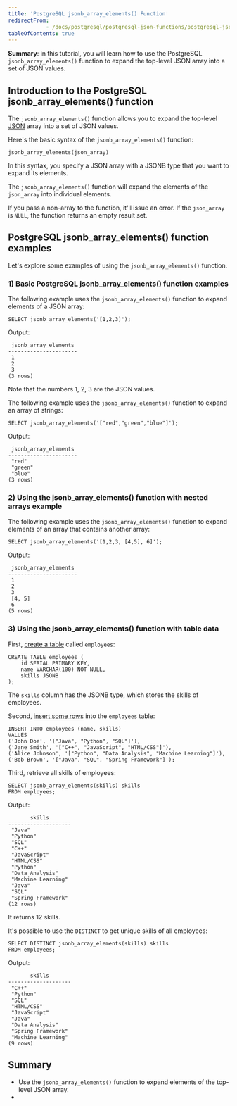 ```yaml
---
title: 'PostgreSQL jsonb_array_elements() Function'
redirectFrom: 
            - /docs/postgresql/postgresql-json-functions/postgresql-jsonb_array_elements/
tableOfContents: true
---
```


**Summary**: in this tutorial, you will learn how to use the PostgreSQL `jsonb_array_elements()` function to expand the top-level JSON array into a set of JSON values.



## Introduction to the PostgreSQL jsonb_array_elements() function



The `jsonb_array_elements()` function allows you to expand the top-level [JSON](/docs/postgresql/postgresql-json) array into a set of JSON values.



Here's the basic syntax of the `jsonb_array_elements()` function:



```
jsonb_array_elements(json_array)
```



In this syntax, you specify a JSON array with a JSONB type that you want to expand its elements.



The `jsonb_array_elements()` function will expand the elements of the `json_array` into individual elements.



If you pass a non-array to the function, it'll issue an error. If the `json_array` is `NULL`, the function returns an empty result set.



## PostgreSQL jsonb_array_elements() function examples



Let's explore some examples of using the `jsonb_array_elements()` function.



### 1) Basic PostgreSQL jsonb_array_elements() function examples



The following example uses the `jsonb_array_elements()` function to expand elements of a JSON array:



```
SELECT jsonb_array_elements('[1,2,3]');
```



Output:



```
 jsonb_array_elements
----------------------
 1
 2
 3
(3 rows)
```



Note that the numbers 1, 2, 3 are the JSON values.



The following example uses the `jsonb_array_elements()` function to expand an array of strings:



```
SELECT jsonb_array_elements('["red","green","blue"]');
```



Output:



```
 jsonb_array_elements
----------------------
 "red"
 "green"
 "blue"
(3 rows)
```



### 2) Using the jsonb_array_elements() function with nested arrays example



The following example uses the `jsonb_array_elements()` function to expand elements of an array that contains another array:



```
SELECT jsonb_array_elements('[1,2,3, [4,5], 6]');
```



Output:



```
 jsonb_array_elements
----------------------
 1
 2
 3
 [4, 5]
 6
(5 rows)
```



### 3) Using the jsonb_array_elements() function with table data



First, [create a table](/docs/postgresql/postgresql-create-table) called `employees`:



```
CREATE TABLE employees (
    id SERIAL PRIMARY KEY,
    name VARCHAR(100) NOT NULL,
    skills JSONB
);
```



The `skills` column has the JSONB type, which stores the skills of employees.



Second, [insert some rows](/docs/postgresql/postgresql-insert-multiple-rows) into the `employees` table:



```
INSERT INTO employees (name, skills)
VALUES
('John Doe', '["Java", "Python", "SQL"]'),
('Jane Smith', '["C++", "JavaScript", "HTML/CSS"]'),
('Alice Johnson', '["Python", "Data Analysis", "Machine Learning"]'),
('Bob Brown', '["Java", "SQL", "Spring Framework"]');
```



Third, retrieve all skills of employees:



```
SELECT jsonb_array_elements(skills) skills
FROM employees;
```



Output:



```
       skills
--------------------
 "Java"
 "Python"
 "SQL"
 "C++"
 "JavaScript"
 "HTML/CSS"
 "Python"
 "Data Analysis"
 "Machine Learning"
 "Java"
 "SQL"
 "Spring Framework"
(12 rows)
```



It returns 12 skills.



It's possible to use the `DISTINCT` to get unique skills of all employees:



```
SELECT DISTINCT jsonb_array_elements(skills) skills
FROM employees;
```



Output:



```
       skills
--------------------
 "C++"
 "Python"
 "SQL"
 "HTML/CSS"
 "JavaScript"
 "Java"
 "Data Analysis"
 "Spring Framework"
 "Machine Learning"
(9 rows)
```



## Summary



- Use the `jsonb_array_elements()` function to expand elements of the top-level JSON array.
- 
